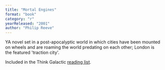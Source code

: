 ```yaml
---
title: "Mortal Engines"
format: "book"
category: "r"
yearReleased: "2001"
author: "Philip Reeve"
---
```

 YA novel set in a post-apocalyptic world in which cities have been mounted on  wheels and are roaming the world predating on each other; London is the featured  'traction city'.
 
 Included in the Think Galactic <a href="https://thinkgalactic.org/reading-lists/by-author/">reading list</a>.
 
